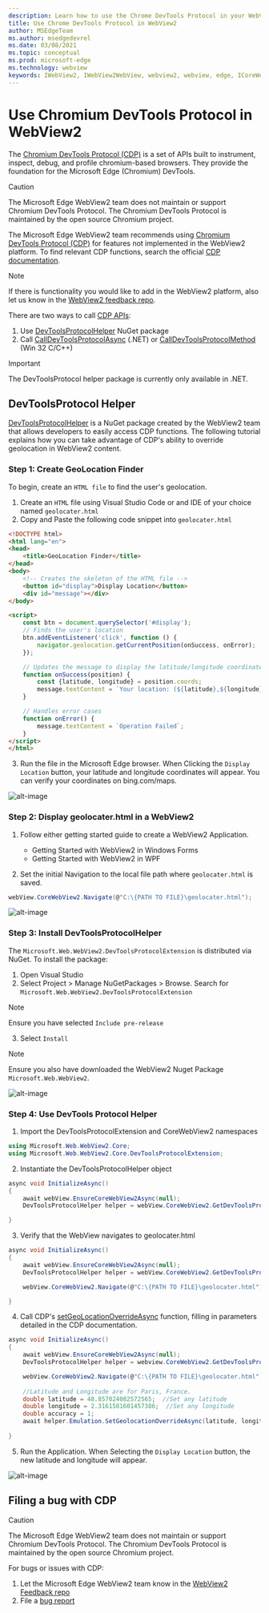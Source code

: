 ```yaml
---
description: Learn how to use the Chrome DevTools Protocol in your WebView2 applications using the Microsoft Edge WebView2 CDP NuGet package
title: Use Chrome DevTools Protocol in WebView2
author: MSEdgeTeam
ms.author: msedgedevrel
ms.date: 03/08/2021
ms.topic: conceptual
ms.prod: microsoft-edge
ms.technology: webview
keywords: IWebView2, IWebView2WebView, webview2, webview, edge, ICoreWebView2, ICoreWebView2Controller, Chrome DevTools Protocol, CDP
---
```


# Use Chromium DevTools Protocol in WebView2

The [Chromium DevTools Protocol (CDP)](https://chromedevtools.github.io/devtools-protocol/) is a set of APIs built to instrument, inspect, debug, and profile chromium-based browsers. They provide the foundation for the Microsoft Edge (Chromium) DevTools.

> [!CAUTION]
> The Microsoft Edge WebView2 team does not maintain or support Chromium DevTools Protocol. The Chromium DevTools Protocol is maintained by the open source Chromium project. 


The Microsoft Edge WebView2 team recommends using [Chromium DevTools Protocol (CDP)](https://chromedevtools.github.io/devtools-protocol/) for features not implemented in the WebView2 platform. To find relevant CDP functions, search the official [CDP documentation](https://chromedevtools.github.io/devtools-protocol/).

> [!NOTE] 
> If there is functionality you would like to add in the WebView2 platform, also let us know in the [WebView2 feedback repo](https://github.com/MicrosoftEdge/WebView2Feedback).

There are two ways to call [CDP APIs](https://chromedevtools.github.io/devtools-protocol/):
1. Use [DevToolsProtocolHelper](https://int.nugettest.org/packages/Microsoft.Web.WebView2.DevToolsProtocolExtension/) NuGet package
2. Call [CallDevToolsProtocolAsync](https://docs.microsoft.com/en-us/microsoft-edge/webview2/reference/dotnet/0-9-538/microsoft-web-webview2-core-corewebview2#calldevtoolsprotocolmethodasync) (.NET) or [CallDevToolsProtocolMethod](https://docs.microsoft.com/en-us/microsoft-edge/webview2/reference/win32/0-9-538/icorewebview2#calldevtoolsprotocolmethod) (Win 32 C/C++)


> [!IMPORTANT] 
> The DevToolsProtocol helper package is currently only available in .NET.

## DevToolsProtocol Helper

[DevToolsProtocolHelper](https://int.nugettest.org/packages/Microsoft.Web.WebView2.DevToolsProtocolExtension/) is a NuGet package created by the WebView2 team that allows developers to easily access CDP functions. The following tutorial explains how you can take advantage of CDP's ability to override geolocation in WebView2 content.

### Step 1: Create GeoLocation Finder
To begin, create an `HTML file` to find the user's geolocation. 

1. Create an `HTML` file using Visual Studio Code or and IDE of your choice named `geolocater.html`
2. Copy and Paste the following code snippet into `geolocater.html`

```HTML
<!DOCTYPE html>
<html lang="en">
<head>
    <title>GeoLocation Finder</title>
</head>
<body>
    <!-- Creates the skeleton of the HTML file -->
    <button id="display">Display Location</button>
    <div id="message"></div>
</body>

<script>
    const btn = document.querySelector('#display');
    // Finds the user's location
    btn.addEventListener('click', function () {
        navigator.geolocation.getCurrentPosition(onSuccess, onError);
    });

    // Updates the message to display the latitude/longitude coordinates
    function onSuccess(position) {
        const {latitude, longitude} = position.coords;
        message.textContent = `Your location: (${latitude},${longitude})`;
    }

    // Handles error cases
    function onError() {
        message.textContent = `Operation Failed`;
    }
</script>
</html>
```
3. Run the file in the Microsoft Edge browser. When Clicking the `Display Location` button, your latitude and longitude coordinates will appear. You can verify your coordinates on bing.com/maps.

![alt-image](./media/geolocater-browser.PNG)

### Step 2: Display geolocater.html in a WebView2

1. Follow either getting started guide to create a WebView2 Application. 
    - Getting Started with WebView2 in Windows Forms
    - Getting Started with WebView2 in WPF

2. Set the initial Navigation to the local file path where `geolocater.html` is saved. 
```c#
webView.CoreWebView2.Navigate(@"C:\{PATH TO FILE}\geolocater.html");
```
![alt-image](./media/initial-geolocate.PNG)

### Step 3: Install DevToolsProtocolHelper

The `Microsoft.Web.WebView2.DevToolsProtocolExtension` is distributed via NuGet. To install the package:

1. Open Visual Studio
2. Select Project > Manage NuGetPackages > Browse. Search for `Microsoft.Web.WebView2.DevToolsProtocolExtension`
> [!NOTE] 
> Ensure you have selected `Include pre-release`

3. Select `Install`

> [!NOTE] 
> Ensure you also have downloaded the WebView2 Nuget Package `Microsoft.Web.WebView2`. 

![alt-image](./media/cdpnuget.PNG)

### Step 4: Use DevTools Protocol Helper

1. Import the DevToolsProtocolExtension and CoreWebView2 namespaces
```c#
using Microsoft.Web.WebView2.Core;
using Microsoft.Web.WebView2.Core.DevToolsProtocolExtension;
```

2. Instantiate the DevToolsProtocolHelper object
```c#
async void InitializeAsync()
{
    await webView.EnsureCoreWebView2Async(null);
    DevToolsProtocolHelper helper = webView.CoreWebView2.GetDevToolsProtocolHelper(); 

}
```

3. Verify that the WebView navigates to geolocater.html

```c#
async void InitializeAsync()
{
    await webView.EnsureCoreWebView2Async(null);
    DevToolsProtocolHelper helper = webView.CoreWebView2.GetDevToolsProtocolHelper(); 

    webView.CoreWebView2.Navigate(@"C:\{PATH TO FILE}\geolocater.html");

}
```

4. Call CDP's [setGeoLocationOverrideAsync]() function, filling in parameters detailed in the CDP documentation.

```c#
async void InitializeAsync()
{
    await webView.EnsureCoreWebView2Async(null);
    DevToolsProtocolHelper helper = webview.CoreWebView2.GetDevToolsProtocolHelper();

    webView.CoreWebView2.Navigate(@"C:\{PATH TO FILE}\geolocater.html");
    
    //Latitude and Longitude are for Paris, France.
    double latitude = 48.857024082572565;  //Set any latitude
    double longitude = 2.3161581601457386;  //Set any longitude
    double accuracy = 1;
    await helper.Emulation.SetGeolocationOverrideAsync(latitude, longitude, accuracy);
    
}
```
5. Run the Application. When Selecting the `Display Location` button, the new latitude and longitude will appear. 

![alt-image](./media/finallocation-cdp.PNG)


## Filing a bug with CDP

> [!CAUTION]
> The Microsoft Edge WebView2 team does not maintain or support Chromium DevTools Protocol. The Chromium DevTools Protocol is maintained by the open source Chromium project. 

For bugs or issues with CDP:

1. Let the Microsoft Edge WebView2 team know in the [WebView2 Feedback repo]()
2. File a [bug report](https://bugs.chromium.org/p/chromium/issues/entry?components=Platform%3EDevTools%3EPlatform)





 